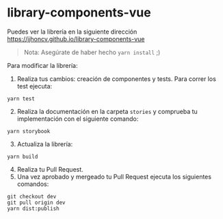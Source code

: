# library-components-vue

Puedes ver la librería en la siguiente dirección https://jjhoncv.github.io/library-components-vue

> Nota: Asegúrate de haber hecho `yarn install` ;)

Para modificar la librería:

1.  Realiza tus cambios: creación de componentes y tests. Para correr los test ejecuta:

```
yarn test
```

2.  Realiza la documentación en la carpeta `stories` y comprueba tu implementación con el siguiente comando:

```
yarn storybook
```

3.  Actualiza la librería:

```
yarn build
```

4.  Realiza tu Pull Request.
5.  Una vez aprobado y mergeado tu Pull Request ejecuta los siguientes comandos:

```
git checkout dev
git pull origin dev
yarn dist:publish
```
